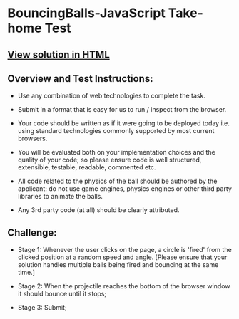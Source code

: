 # BouncingBalls-JavaScript Take-home Test

## [View solution in HTML](https://htmlpreview.github.io/?https://github.com/Jess-Z8960/BouncingBalls-JavaScript/blob/main/BouncingBalls%20-%20Jessica%20Zhang.html)

## Overview and Test Instructions:

- Use any combination of web technologies to complete the task. 

- Submit in a format that is easy for us to run / inspect from the browser. 

- Your code should be written as if it were going to be deployed today i.e. using standard technologies commonly supported by most current browsers. 

- You will be evaluated both on your implementation choices and the quality of your code; so please ensure code is well structured, extensible, testable, readable, commented etc. 

- All code related to the physics of the ball should be authored by the applicant: do not use game engines, physics engines or other third party libraries to animate the balls. 

- Any 3rd party code (at all) should be clearly attributed. 

 

## Challenge:

- Stage 1: Whenever the user clicks on the page, a circle is 'fired' from the clicked position at a random speed and angle. [Please ensure that your solution handles multiple balls being fired and bouncing at the same time.] 


- Stage 2: When the projectile reaches the bottom of the browser window it should bounce until it stops; 


- Stage 3: Submit; 
